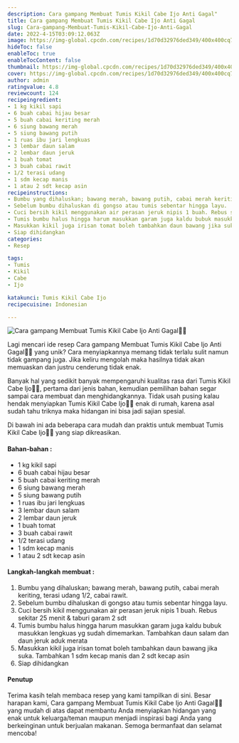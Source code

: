 ```yaml
---
description: Cara gampang Membuat Tumis Kikil Cabe Ijo Anti Gagal"
title: Cara gampang Membuat Tumis Kikil Cabe Ijo Anti Gagal
slug: Cara-gampang-Membuat-Tumis-Kikil-Cabe-Ijo-Anti-Gagal
date: 2022-4-15T03:09:12.063Z
image: https://img-global.cpcdn.com/recipes/1d70d32976ded349/400x400cq70/photo.jpg
hideToc: false
enableToc: true
enableTocContent: false
thumbnail: https://img-global.cpcdn.com/recipes/1d70d32976ded349/400x400cq70/photo.jpg
cover: https://img-global.cpcdn.com/recipes/1d70d32976ded349/400x400cq70/photo.jpg
author: admin
ratingvalue: 4.8
reviewcount: 124
recipeingredient:
- 1 kg kikil sapi
- 6 buah cabai hijau besar
- 5 buah cabai keriting merah
- 6 siung bawang merah
- 5 siung bawang putih
- 1 ruas ibu jari lengkuas
- 3 lembar daun salam
- 2 lembar daun jeruk
- 1 buah tomat
- 3 buah cabai rawit
- 1/2 terasi udang
- 1 sdm kecap manis
- 1 atau 2 sdt kecap asin
recipeinstructions:
- Bumbu yang dihaluskan; bawang merah, bawang putih, cabai merah keriting, terasi udang 1/2, cabai rawit.
- Sebelum bumbu dihaluskan di gongso atau tumis sebentar hingga layu.
- Cuci bersih kikil menggunakan air perasan jeruk nipis 1 buah. Rebus sekitar 25 menit & taburi garam 2 sdt
- Tumis bumbu halus hingga harum masukkan garam juga kaldu bubuk masukkan lengkuas yg sudah dimemarkan. Tambahkan daun salam dan daun jeruk aduk merata
- Masukkan kikil juga irisan tomat boleh tambahkan daun bawang jika suka. Tambahkan 1 sdm kecap manis dan 2 sdt kecap asin
- Siap dihidangkan
categories:
- Resep

tags:
- Tumis
- Kikil
- Cabe
- Ijo

katakunci: Tumis Kikil Cabe Ijo
recipecuisine: Indonesian

---
```


![Cara gampang Membuat Tumis Kikil Cabe Ijo Anti Gagal👩‍🍳](https://img-global.cpcdn.com/recipes/1d70d32976ded349/400x400cq70/photo.jpg)

Lagi mencari ide resep Cara gampang Membuat Tumis Kikil Cabe Ijo Anti Gagal👩‍🍳 yang unik? Cara menyiapkannya memang tidak terlalu sulit namun tidak gampang juga. Jika keliru mengolah maka hasilnya tidak akan memuaskan dan justru cenderung tidak enak.

Banyak hal yang sedikit banyak mempengaruhi kualitas rasa dari Tumis Kikil Cabe Ijo👩‍🍳, pertama dari jenis bahan, kemudian pemilihan bahan segar sampai cara membuat dan menghidangkannya. Tidak usah pusing kalau hendak menyiapkan Tumis Kikil Cabe Ijo👩‍🍳 enak di rumah, karena asal sudah tahu triknya maka hidangan ini bisa jadi sajian spesial.

Di bawah ini ada beberapa cara mudah dan praktis untuk membuat Tumis Kikil Cabe Ijo👩‍🍳 yang siap dikreasikan.

<!--inarticleads1-->

#### Bahan-bahan :

- 1 kg kikil sapi
- 6 buah cabai hijau besar
- 5 buah cabai keriting merah
- 6 siung bawang merah
- 5 siung bawang putih
- 1 ruas ibu jari lengkuas
- 3 lembar daun salam
- 2 lembar daun jeruk
- 1 buah tomat
- 3 buah cabai rawit
- 1/2 terasi udang
- 1 sdm kecap manis
- 1 atau 2 sdt kecap asin

<!--inarticleads2-->

#### Langkah-langkah membuat :

1. Bumbu yang dihaluskan; bawang merah, bawang putih, cabai merah keriting, terasi udang 1/2, cabai rawit.
1. Sebelum bumbu dihaluskan di gongso atau tumis sebentar hingga layu.
1. Cuci bersih kikil menggunakan air perasan jeruk nipis 1 buah. Rebus sekitar 25 menit & taburi garam 2 sdt
1. Tumis bumbu halus hingga harum masukkan garam juga kaldu bubuk masukkan lengkuas yg sudah dimemarkan. Tambahkan daun salam dan daun jeruk aduk merata
1. Masukkan kikil juga irisan tomat boleh tambahkan daun bawang jika suka. Tambahkan 1 sdm kecap manis dan 2 sdt kecap asin
1. Siap dihidangkan

#### Penutup

Terima kasih telah membaca resep yang kami tampilkan di sini. Besar harapan kami, Cara gampang Membuat Tumis Kikil Cabe Ijo Anti Gagal👩‍🍳 yang mudah di atas dapat membantu Anda menyiapkan hidangan yang enak untuk keluarga/teman maupun menjadi inspirasi bagi Anda yang berkeinginan untuk berjualan makanan. Semoga bermanfaat dan selamat mencoba!